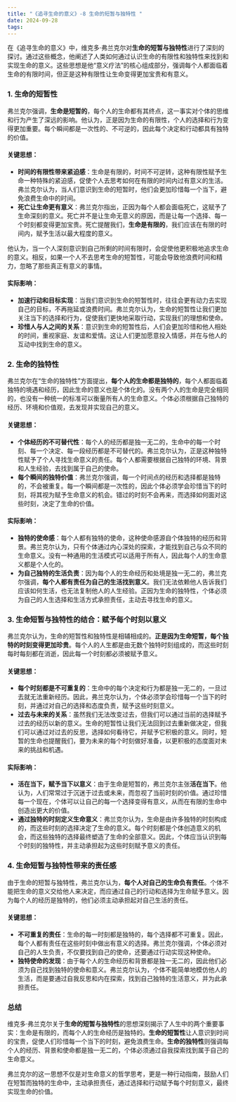 ```yaml
---
title: "《追寻生命的意义》-8 生命的短暂与独特性 "
date: 2024-09-28
tags: 
---
```

在《追寻生命的意义》中，维克多·弗兰克尔对**生命的短暂与独特性**进行了深刻的探讨。通过这些概念，他阐述了人类如何通过认识生命的有限性和独特性来找到和实现生命的意义。这些思想是他“意义疗法”的核心组成部分，强调每个人都面临着生命的有限时间，但正是这种有限性让生命变得更加宝贵和有意义。

### 1. **生命的短暂性**

弗兰克尔强调，**生命是短暂的**，每个人的生命都有其终点，这一事实对个体的思维和行为产生了深远的影响。他认为，正是因为生命的有限性，个人的选择和行为变得更加重要。每个瞬间都是一次性的、不可逆的，因此每个决定和行动都具有独特的价值。

#### 关键思想：
- **时间的有限性带来紧迫感**：生命是有限的，时间不可逆转，这种有限性赋予生命一种特殊的紧迫感，促使个人去思考如何在有限的时间内过有意义的生活。弗兰克尔认为，当人们意识到生命的短暂时，他们会更加珍惜每一个当下，避免浪费生命中的时间。
- **死亡让生命更有意义**：弗兰克尔指出，正因为每个人都会面临死亡，这赋予了生命深刻的意义。死亡并不是让生命无意义的原因，而是让每一个选择、每一个时刻都变得更加宝贵。死亡提醒我们，**生命是有限的**，我们应该在有限的时间内，赋予生活以最大程度的意义。

他认为，当一个人深刻意识到自己所剩的时间有限时，会促使他更积极地追求生命的意义。相反，如果一个人不去思考生命的短暂性，可能会导致他浪费时间和精力，忽略了那些真正有意义的事情。

#### 实际影响：
- **加速行动和目标实现**：当我们意识到生命的短暂性时，往往会更有动力去实现自己的目标，不再拖延或浪费时间。弗兰克尔认为，生命的短暂性让我们更加关注当下的选择和行为，促使我们更快地采取行动，实现我们的理想和使命。
- **珍惜人与人之间的关系**：意识到生命的短暂性后，人们会更加珍惜和他人相处的时间，重视家庭、友谊和爱情。这让人们更加愿意投入情感，并在与他人的互动中找到生命的意义。

### 2. **生命的独特性**

弗兰克尔在“生命的独特性”方面提出，**每个人的生命都是独特的**，每个人都面临着独特的境遇和经历，因此生命的意义也是个体化的。没有两个人的生命是完全相同的，也没有一种统一的标准可以衡量所有人的生命意义。个体必须根据自己独特的经历、环境和价值观，去发现并实现自己的意义。

#### 关键思想：
- **个体经历的不可替代性**：每个人的经历都是独一无二的，生命中的每一个时刻、每一个决定、每一段经历都是不可替代的。弗兰克尔认为，正是这种独特性赋予了个人寻找生命意义的责任。每个人都需要根据自己独特的环境、背景和人生经验，去找到属于自己的使命。
- **每个瞬间的独特价值**：弗兰克尔强调，每一个时间点的经历和选择都是独特的，不会被重复。每一个瞬间都是一次性的，因此个体必须学会珍惜当下的时刻，将其视为赋予生命意义的机会。错过的时刻不会再来，而选择如何面对这些时刻，决定了生命的价值。

#### 实际影响：
- **独特的使命感**：每个人都有独特的使命，这种使命感源自个体独特的经历和背景。弗兰克尔认为，只有个体通过内心深处的探索，才能找到自己与众不同的生命意义。没有一种通用的生活模式可以适用于所有人，因此每个人的生命意义都是个人化的。
- **为自己独特的生活负责**：因为每个人的生命经历和处境是独一无二的，弗兰克尔强调，**每个人都有责任为自己的生活找到意义**。我们无法依赖他人告诉我们应该如何生活，也无法复制他人的人生经验。正因为生命的独特性，个体必须为自己的人生选择和生活方式承担责任，主动去寻找生命的意义。

### 3. **生命短暂与独特性的结合：赋予每个时刻以意义**

弗兰克尔认为，生命的短暂性和独特性是相辅相成的。**正是因为生命短暂，每个独特的时刻变得更加珍贵**。每个人的人生都是由无数个独特时刻组成的，而这些时刻每时每刻都在消逝，因此每一个时刻都必须被赋予意义。

#### 关键思想：
- **每个时刻都是不可重复的**：生命中的每个决定和行为都是独一无二的，一旦过去就无法重新经历。因此，弗兰克尔认为，个体必须学会珍惜每一个当下的时刻，并通过对自己的选择和态度负责，赋予这些时刻意义。
- **过去与未来的关系**：虽然我们无法改变过去，但我们可以通过当前的选择赋予过去的经历以新的意义。生命的短暂性让我们无法回到过去重新做决定，但我们可以通过对过去的反思，选择如何看待它，并赋予它积极的意义。同时，短暂的生命也提醒我们，要为未来的每个时刻做好准备，以更积极的态度面对未来的挑战和机遇。

#### 实际影响：
- **活在当下，赋予当下以意义**：由于生命是短暂的，弗兰克尔主张**活在当下**。他认为，人们常常过于沉迷于过去或未来，而忽视了当前时刻的价值。通过珍惜每一个现在，个体可以让自己的每一个选择变得有意义，从而在有限的生命中创造出更大的价值。
- **通过独特的时刻定义生命意义**：弗兰克尔认为，生命是由许多独特的时刻构成的，而这些时刻的选择决定了生命的意义。每个时刻都是个体创造意义的机会，而这些独特的选择最终塑造了生命的全部意义。因此，个体应当认识到每个时刻的独特性，并主动承担起为这些时刻赋予意义的责任。

### 4. **生命短暂与独特性带来的责任感**

由于生命的短暂与独特性，弗兰克尔认为，**每个人对自己的生命负有责任**。个体不能把生命的意义交给他人来决定，而应通过自己的行动和选择为生命赋予意义。因为每个人的经历是独特的，他们必须主动承担起对自己生活的责任。

#### 关键思想：
- **不可重复的责任**：生命的每一时刻都是独特的，每个选择都不可重复。因此，每个人都有责任在这些时刻中做出有意义的选择。弗兰克尔强调，个体必须对自己的人生负责，不仅要找到自己的使命，还要通过行动实现这种使命。
- **独特使命的发现**：由于每个人的生命经历和背景都是独一无二的，因此他们必须为自己找到独特的使命和意义。弗兰克尔认为，个体不能简单地模仿他人的生活，而是要通过自我反思和内在探索，找到自己独特的生活意义，并为此承担责任。

### 总结

维克多·弗兰克尔关于**生命的短暂与独特性**的思想深刻揭示了人生中的两个重要事实：生命是有限的，而每个人的生命经历是独特的。**生命的短暂性**让人意识到时间的宝贵，促使人们珍惜每一个当下的时刻，避免浪费生命。**生命的独特性**则强调每个人的经历、背景和使命都是独一无二的，个体必须通过自我探索找到属于自己的生命意义。

弗兰克尔的这一思想不仅是对生命意义的哲学思考，更是一种行动指南，鼓励人们在短暂而独特的生命中，主动承担责任，通过选择和行动赋予每个时刻意义，最终实现生命的价值。